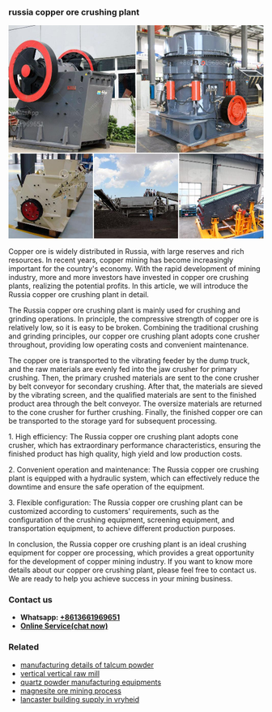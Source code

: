 <h3>russia copper ore crushing plant</h3><img src='1706767141.jpg' alt=''><p>Copper ore is widely distributed in Russia, with large reserves and rich resources. In recent years, copper mining has become increasingly important for the country's economy. With the rapid development of mining industry, more and more investors have invested in copper ore crushing plants, realizing the potential profits. In this article, we will introduce the Russia copper ore crushing plant in detail.</p><p>The Russia copper ore crushing plant is mainly used for crushing and grinding operations. In principle, the compressive strength of copper ore is relatively low, so it is easy to be broken. Combining the traditional crushing and grinding principles, our copper ore crushing plant adopts cone crusher throughout, providing low operating costs and convenient maintenance.</p><p>The copper ore is transported to the vibrating feeder by the dump truck, and the raw materials are evenly fed into the jaw crusher for primary crushing. Then, the primary crushed materials are sent to the cone crusher by belt conveyor for secondary crushing. After that, the materials are sieved by the vibrating screen, and the qualified materials are sent to the finished product area through the belt conveyor. The oversize materials are returned to the cone crusher for further crushing. Finally, the finished copper ore can be transported to the storage yard for subsequent processing.</p><p>1. High efficiency: The Russia copper ore crushing plant adopts cone crusher, which has extraordinary performance characteristics, ensuring the finished product has high quality, high yield and low production costs.</p><p>2. Convenient operation and maintenance: The Russia copper ore crushing plant is equipped with a hydraulic system, which can effectively reduce the downtime and ensure the safe operation of the equipment.</p><p>3. Flexible configuration: The Russia copper ore crushing plant can be customized according to customers' requirements, such as the configuration of the crushing equipment, screening equipment, and transportation equipment, to achieve different production purposes.</p><p>In conclusion, the Russia copper ore crushing plant is an ideal crushing equipment for copper ore processing, which provides a great opportunity for the development of copper mining industry. If you want to know more details about our copper ore crushing plant, please feel free to contact us. We are ready to help you achieve success in your mining business.</p><h3>Contact us</h3><ul><li><strong>Whatsapp:&nbsp;<a href="https://wa.me/8613661969651">+8613661969651</a></strong></li><li><a href="https://swt.shibang-china.com/?git&amp;zhl&amp;russia copper ore crushing plant"><strong>Online Service(chat now)</strong></a></li></ul><h3>Related</h3><ul><li><a href='manufacturing details of talcum powder.md'>manufacturing details of talcum powder</a></li><li><a href='vertical vertical raw mill.md'>vertical vertical raw mill</a></li><li><a href='quartz powder manufacturing equipments.md'>quartz powder manufacturing equipments</a></li><li><a href='magnesite ore mining process.md'>magnesite ore mining process</a></li><li><a href='lancaster building supply in vryheid.md'>lancaster building supply in vryheid</a></li></ul>